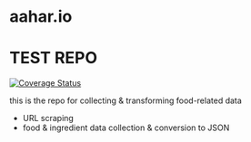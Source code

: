 # aahar.io
# TEST REPO
[![Coverage Status](https://coveralls.io/repos/github/vignitin/food_collector/badge.svg?branch=master)](https://coveralls.io/github/vignitin/food_collector?branch=master)

this is the repo for collecting & transforming food-related data
- URL scraping
- food & ingredient data collection & conversion to JSON 
